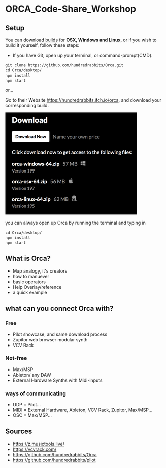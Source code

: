# ORCA_Code-Share_Workshop
## Setup
You can download [builds](https://hundredrabbits.itch.io/orca) for **OSX, Windows and Linux**, or if you wish to build it yourself, follow these steps:

- If you have Git, open up your terminal, or command-prompt(CMD).

```
git clone https://github.com/hundredrabbits/Orca.git
cd Orca/desktop/
npm install
npm start
```

or...

Go to their Website https://hundredrabbits.itch.io/orca, and download your corresponding build.

<img src="./media/download.png" alt="download" style="zoom:50%;" />

you can always open up Orca by running the terminal and typing in

```
cd Orca/desktop/
npm install
npm start
```

## What is Orca?

- Map analogy, it's creators
- how to manuever
- basic operators
- Help Overlay/reference
- a quick example

## what can you connect Orca with?

### Free

- Pilot showcase, and same download process
- Zupitor web browser modular synth
- VCV Rack

### Not-free

- Max/MSP
- Ableton/ any DAW
- External Hardware Synths with Midi-inputs

### ways of communicating

- UDP = Pilot...
- MIDI = External Hardware, Ableton, VCV Rack, Zupitor, Max/MSP...
- OSC = Max/MSP...



## Sources

- https://z.musictools.live/
- https://vcvrack.com/
- https://github.com/hundredrabbits/Orca
- https://github.com/hundredrabbits/pilot

